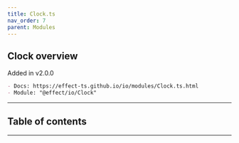 ```yaml
---
title: Clock.ts
nav_order: 7
parent: Modules
---
```


## Clock overview

Added in v2.0.0

```md
- Docs: https://effect-ts.github.io/io/modules/Clock.ts.html
- Module: "@effect/io/Clock"
```

---

<h2 class="text-delta">Table of contents</h2>

---
